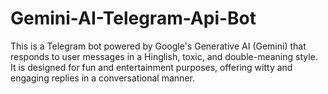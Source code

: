 # Gemini-AI-Telegram-Api-Bot
This is a Telegram bot powered by Google's Generative AI (Gemini) that responds to user messages in a Hinglish, toxic, and double-meaning style. It is designed for fun and entertainment purposes, offering witty and engaging replies in a conversational manner.
